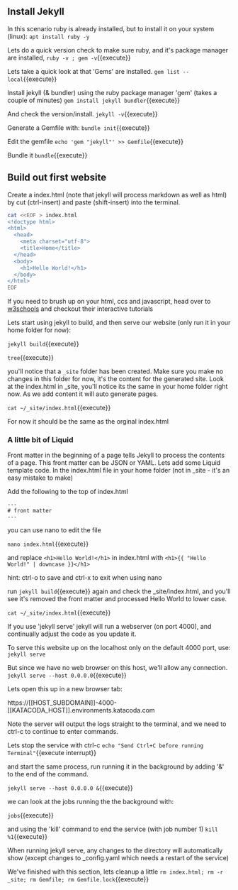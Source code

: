 ## Install Jekyll

In this scenario ruby is already installed, but to install it on your system (linux):
`apt install ruby -y`

Lets do a quick version check to  make sure ruby, and it's package manager are installed,
`ruby -v ; gem -v`{{execute}}

Lets take a quick look at that 'Gems' are installed. 
`gem list --local`{{execute}}

Install jekyll (& bundler)  using the ruby package manager 'gem' (takes  a couple of minutes)
`gem install jekyll bundler`{{execute}}

And check the version/install.
`jekyll -v`{{execute}}

Generate a Gemfile with:
`bundle init`{{execute}}

Edit the gemfile
`echo 'gem "jekyll"' >> Gemfile`{{execute}}

Bundle it
`bundle`{{execute}}




## Build out first website
Create a index.html (note that jekyll will process markdown as well as html) by cut (ctrl-insert) and paste (shift-insert) into the terminal.

```bash
cat <<EOF > index.html
<!doctype html>
<html>
  <head>
    <meta charset="utf-8">
    <title>Home</title>
  </head>
  <body>
    <h1>Hello World!</h1>
  </body>
</html>
EOF
```

If you need to brush up on your html, ccs and javascript,
head over to [w3schools](https://www.w3schools.com/) and checkout their interactive tutorials


Lets start using jekyll to  build, and then serve  our website (only run it in your home folder for now):

`jekyll build`{{execute}}

`tree`{{execute}}



you'll notice that a `_site` folder  has been created. Make sure you make no changes in this folder for now, it's the content for the generated site. 
Look at the index.html in _site, you'll notice its the same in your home folder right now. As we add content it will auto generate pages.

`cat ~/_site/index.html`{{execute}}

For now it should be the same as the orginal index.html


### A little bit of Liquid

Front matter in the beginning of a page tells Jekyll to process the contents of a page. This front matter can be JSON or YAML.
Lets add some Liquid template code. In the index.html file in your home folder (not in _site - it's an easy mistake to make)

Add the following to the top of index.html
```
---
# front matter
---
```
you can use nano to edit the file

`nano index.html`{{execute}}

and replace 
`<h1>Hello World!</h1>`  in index.html with
`<h1>{{ "Hello World!" | downcase }}</h1>`

hint: ctrl-o to save and ctrl-x to exit when using nano

run `jekyll build`{{execute}}   again
and check the _site/index.html,  and you'll see it's removed the front matter and processed Hello World to lower case.

`cat ~/_site/index.html`{{execute}}


If you use 'jekyll serve' jekyll will run a webserver (on port 4000), and continually adjust the code as you update it.

To serve this website up on the localhost only on the default 4000 port, use:
`jekyll serve`


But since we have no web browser on this host, we'll allow any connection.
`jekyll serve --host 0.0.0.0`{{execute}}

Lets open this up in a new browser tab:

https://[[HOST_SUBDOMAIN]]-4000-[[KATACODA_HOST]].environments.katacoda.com

Note the server will output the logs straight to the terminal, and we need to ctrl-c to continue to enter commands.

Lets stop the service with ctrl-c
`echo "Send Ctrl+C before running Terminal"`{{execute interrupt}}

and start the same process, run running it in the background by adding '&' to the end of the command. 

`jekyll serve --host 0.0.0.0 &`{{execute}}

we can look at the jobs running the the background with:

`jobs`{{execute}}

and using the 'kill' command to end the service (with job number 1)
`kill %1`{{execute}}



When running jekyll serve, any changes to the directory  will automatically show (except changes to _config.yaml which needs a restart of the service)



We've finished with this section, lets cleanup a little
`rm index.html; rm -r _site; rm Gemfile; rm Gemfile.lock`{{execute}}
